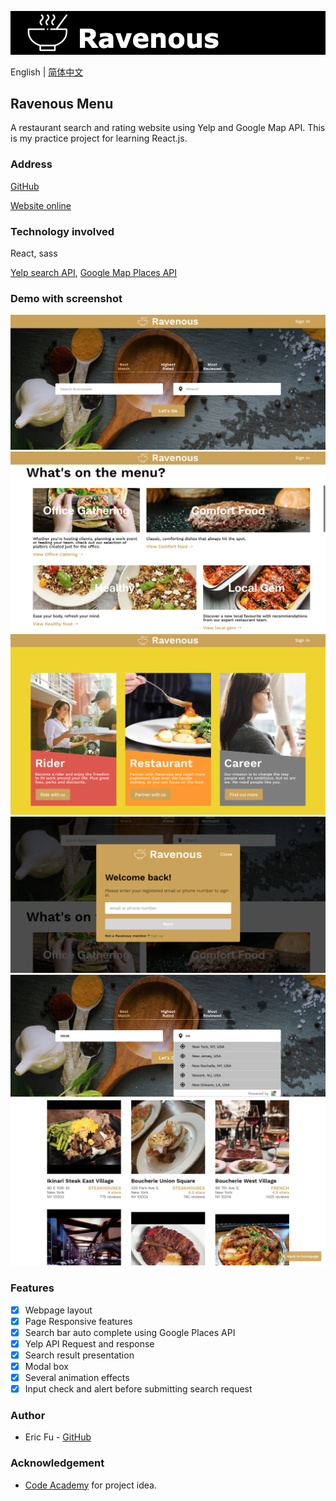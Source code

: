 ![ravenous banner](public/banner.jpg)

English | [简体中文](./README-ch.md)

## Ravenous Menu 
A restaurant search and rating website using Yelp and Google Map API. This is my practice project for learning React.js. 

### Address 
[GitHub](https://github.com/ProgrammableEric/ravenousMenu)

[Website online](https://ravenous-menu.now.sh)

### Technology involved
React, sass

[Yelp search API](https://www.yelp.com/developers), [Google Map Places API](https://developers.google.com/places/web-service/intro)

### Demo with screenshot 
![sc1](public/screen1.png)
![sc2](public/screen2.png)
![sc3](public/screen3.png)
![sc4](public/screen4.png)
![sc5](public/screen5.png)
![sc6](public/screen6.png)

### Features
- [x] Webpage layout
- [x] Page Responsive features
- [x] Search bar auto complete using Google Places API 
- [x] Yelp API Request and response 
- [x] Search result presentation 
- [x] Modal box 
- [x] Several animation effects 
- [x] Input check and alert before submitting search request 

### Author 
- Eric Fu - [GitHub](https://github.com/ProgrammableEric)

### Acknowledgement 
- [Code Academy](https://github.com/ZachCase/ravenous) for project idea.
